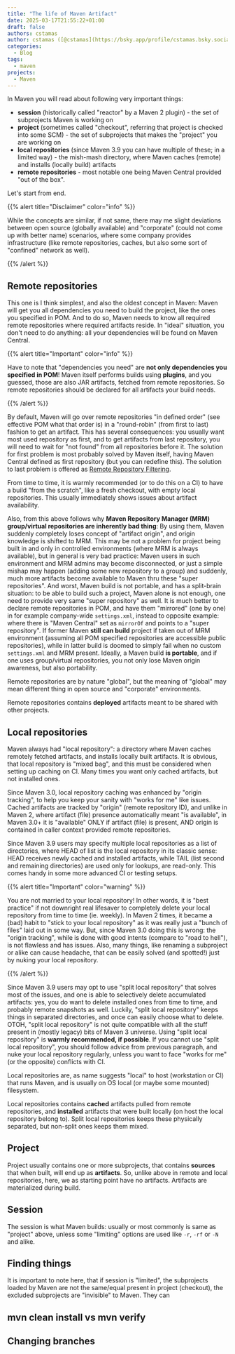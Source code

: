 ```yaml
---
title: "The life of Maven Artifact"
date: 2025-03-17T21:55:22+01:00
draft: false
authors: cstamas
author: cstamas ([@cstamas](https://bsky.app/profile/cstamas.bsky.social))
categories:
  - Blog
tags:
  - maven
projects:
  - Maven
---
```


In Maven you will read about following very important things:
* **session** (historically called "reactor" by a Maven 2 plugin) - the set of subprojects Maven is working on
* **project** (sometimes called "checkout", referring that project is checked into some SCM) - the set of subprojects that makes the "project" you are working on
* **local repositories** (since Maven 3.9 you can have multiple of these; in a limited way) - the mish-mash directory, where Maven caches (remote) and installs (locally build) artifacts
* **remote repositories** - most notable one being Maven Central provided "out of the box".

Let's start from end.

{{% alert title="Disclaimer" color="info" %}}

While the concepts are similar, if not same, there may me slight deviations between open source (globally
available) and "corporate" (could not come up with better name) scenarios, where some company provides infrastructure
(like remote repositories, caches, but also some sort of "confined" network as well).

{{% /alert %}}


## Remote repositories

This one is I think simplest, and also the oldest concept in Maven: Maven will get you all dependencies you need to 
build the project, like the ones you specified in POM. And to do so, Maven needs to know all required remote repositories 
where required artifacts reside. In "ideal" situation, you don't need to do anything: all your dependencies will be 
found on Maven Central.

{{% alert title="Important" color="info" %}}

Have to note that "dependencies you need" are **not only dependencies you specified in POM**! Maven itself
performs builds using **plugins**, and you guessed, those are also JAR artifacts, fetched from remote repositories.
So remote repositories should be declared for all artifacts your build needs.

{{% /alert %}}

By default, Maven will go over remote repositories "in defined order" (see effective POM what that order is) in a 
"round-robin" (from first to last) fashion to get an artifact. This has several consequences: you usually want most
used repository as first, and to get artifacts from last repository, you will need to wait for "not found" from all
repositories before it. The solution for first problem is most probably solved by Maven itself, having Maven Central
defined as first repository (but you can redefine this). The solution to last problem is offered as 
[Remote Repository Filtering](https://maven.apache.org/resolver/remote-repository-filtering.html).

From time to time, it is warmly recommended (or to do this on a CI) to have a build "from the scratch", like a fresh
checkout, with empty local repositories. This usually immediately shows issues about artifact availability.

Also, from this above follows why **Maven Repository Manager (MRM) group/virtual repositories are inherently bad thing**:
By using them, Maven suddenly completely loses concept of "artifact origin", and origin knowledge is shifted to MRM.
This may be not a problem for project being built in and only in controlled environments (where MRM is always available),
but in general is very bad practice: Maven users in such environment and MRM admins may become disconnected, or just
a simple mishap may happen (adding some new repository to a group) and suddenly, much more artifacts become available
to Maven thru these "super repositories". And worst, Maven build is not portable, and has a split-brain situation:
to be able to build such a project, Maven alone is not enough, one need to provide very same "super repository" as 
well. It is much better to declare remote repositories in POM, and have them "mirrored" (one by one) in for example
company-wide `settings.xml`, instead to opposite example: where there is "Maven Central" set as `mirrorOf` and points
to a "super repository". If former Maven **still can build** project if taken out of MRM environment (assuming all
POM specified repositories are accessible public repositories), while in latter build is doomed to simply fail when
no custom `settings.xml` and MRM present. Ideally, a Maven build **is portable**, and if one uses group/virtual
repositories, you not only lose Maven origin awareness, but also portability.

Remote repositories are by nature "global", but the meaning of "global" may mean different thing in open source and
"corporate" environments.

Remote repositories contains **deployed** artifacts meant to be shared with other projects.

## Local repositories

Maven always had "local repository": a directory where Maven caches remotely fetched artifacts, and installs locally
built artifacts. It is obvious, that local repository is "mixed bag", and this must be considered when setting up
caching on CI. Many times you want only cached artifacts, but not installed ones.

Since Maven 3.0, local repository caching was enhanced by "origin tracking", to help you keep your sanity with 
"works for me" like issues. Cached artifacts are tracked by "origin" (remote repository ID), and unlike in Maven 2, 
where artifact (file) presence automatically meant "is available", in Maven 3.0+ it is "available" ONLY if artifact
(file) is present, AND origin is contained in caller context provided remote repositories.

Since Maven 3.9 users may specify multiple local repositories as a list of directories, where HEAD of list is the 
local repository in its classic sense: HEAD receives newly cached and installed artifacts, while TAIL 
(list second and remaining directories) are used only for lookups, are read-only. This comes handy in some more 
advanced CI or testing setups.

{{% alert title="Important" color="warning" %}}

You are not married to your local repository! In other words, it is "best practice" if not downright
real lifesaver to completely delete your local repository from time to time (ie. weekly). In Maven 2 times, it became
a (bad) habit to "stick to your local repository" as it was really just a "bunch of files" laid out in some way.
But, since Maven 3.0 doing this is wrong: the "origin tracking", while is done with good intents (compare to
"road to hell"), is not flawless and has issues. Also, many things, like renaming a subproject or alike can cause
headache, that can be easily solved (and spotted!) just by nuking your local repository.

{{% /alert %}}

Since Maven 3.9 users may opt to use "split local repository" that solves most of the issues, and one is able to
selectively delete accumulated artifacts: yes, you do want to delete installed ones from time to time,
and probably remote snapshots as well. Luckily, "split local repository" keeps things in separated directories, and
once can easily choose what to delete. OTOH, "split local repository" is not quite compatible with all the stuff present in
(mostly legacy) bits of Maven 3 universe. Using "split local repository" is **warmly recommended, if possible**.
If you cannot use "split local repository", you should follow advice from previous paragraph, and nuke your local
repository regularly, unless you want to face "works for me" (or the opposite) conflicts with CI.

Local repositories are, as name suggests "local" to host (workstation or CI) that runs Maven, and is usually on 
OS local (or maybe some mounted) filesystem.

Local repositories contains **cached** artifacts pulled from remote repositories, and **installed** artifacts
that were built locally (on host the local repository belong to). Split local repositories keeps these physically
separated, but non-split ones keeps them mixed.

## Project

Project usually contains one or more subprojects, that contains **sources** that when built, will end up as 
**artifacts**. So, unlike above in remote and local repositories, here, we as starting point have no artifacts.
Artifacts are materialized during build.

## Session

The session is what Maven builds: usually or most commonly is same as "project" above, unless some "limiting" options 
are used like `-r`, `-rf` or `-N` and alike. 


## Finding things

It is important to note here, that if session is
"limited", the subprojects loaded by Maven are not the same/equal present in project (checkout), the excluded
subprojects are "invisible" to Maven. They can 

## mvn clean install vs mvn verify

## Changing branches